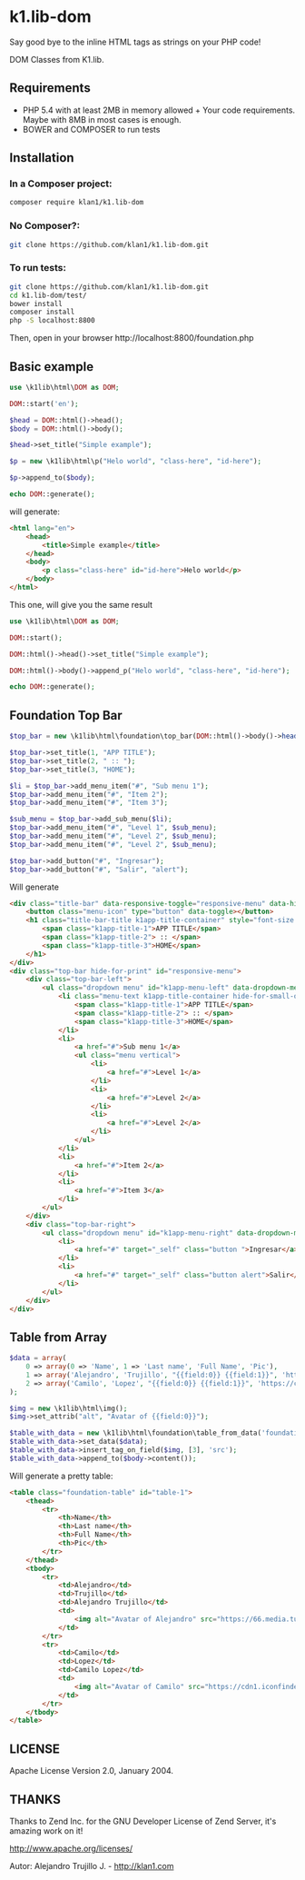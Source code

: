 # k1.lib-dom

Say good bye to the inline HTML tags as strings on your PHP code!

DOM Classes from K1.lib.

## Requirements
- PHP 5.4 with at least 2MB in memory allowed + Your code requirements. Maybe with 8MB in most cases is enough.
- BOWER and COMPOSER to run tests

## Installation

### In a Composer project:

```sh
composer require klan1/k1.lib-dom
```
### No Composer?:

```sh
git clone https://github.com/klan1/k1.lib-dom.git
```
### To run tests:

```sh
git clone https://github.com/klan1/k1.lib-dom.git
cd k1.lib-dom/test/
bower install
composer install
php -S localhost:8800
```
Then, open in your browser http://localhost:8800/foundation.php

## Basic example

```php
use \k1lib\html\DOM as DOM;

DOM::start('en');

$head = DOM::html()->head();
$body = DOM::html()->body();

$head->set_title("Simple example");

$p = new \k1lib\html\p("Helo world", "class-here", "id-here");

$p->append_to($body);

echo DOM::generate();
```
will generate:

```html
<html lang="en">
	<head>
		<title>Simple example</title>
	</head>
	<body>
		<p class="class-here" id="id-here">Helo world</p>
	</body>
</html>
```

This one, will give you the same result

```php
use \k1lib\html\DOM as DOM;

DOM::start();

DOM::html()->head()->set_title("Simple example");

DOM::html()->body()->append_p("Helo world", "class-here", "id-here");

echo DOM::generate();
```

## Foundation Top Bar

```php
$top_bar = new \k1lib\html\foundation\top_bar(DOM::html()->body()->header());

$top_bar->set_title(1, "APP TITLE");
$top_bar->set_title(2, " :: ");
$top_bar->set_title(3, "HOME");

$li = $top_bar->add_menu_item("#", "Sub menu 1");
$top_bar->add_menu_item("#", "Item 2");
$top_bar->add_menu_item("#", "Item 3");

$sub_menu = $top_bar->add_sub_menu($li);
$top_bar->add_menu_item("#", "Level 1", $sub_menu);
$top_bar->add_menu_item("#", "Level 2", $sub_menu);
$top_bar->add_menu_item("#", "Level 2", $sub_menu);

$top_bar->add_button("#", "Ingresar");
$top_bar->add_button("#", "Salir", "alert");
```
Will generate
```html
<div class="title-bar" data-responsive-toggle="responsive-menu" data-hide-for="medium">
    <button class="menu-icon" type="button" data-toggle></button>
    <h1 class="title-bar-title k1app-title-container" style="font-size:inherit;display:inline">
        <span class="k1app-title-1">APP TITLE</span>
        <span class="k1app-title-2"> :: </span>
        <span class="k1app-title-3">HOME</span>
    </h1>
</div>
<div class="top-bar hide-for-print" id="responsive-menu">
    <div class="top-bar-left">
        <ul class="dropdown menu" id="k1app-menu-left" data-dropdown-menu>
            <li class="menu-text k1app-title-container hide-for-small-only">
                <span class="k1app-title-1">APP TITLE</span>
                <span class="k1app-title-2"> :: </span>
                <span class="k1app-title-3">HOME</span>
            </li>
            <li>
                <a href="#">Sub menu 1</a>
                <ul class="menu vertical">
                    <li>
                        <a href="#">Level 1</a>
                    </li>
                    <li>
                        <a href="#">Level 2</a>
                    </li>
                    <li>
                        <a href="#">Level 2</a>
                    </li>
                </ul>
            </li>
            <li>
                <a href="#">Item 2</a>
            </li>
            <li>
                <a href="#">Item 3</a>
            </li>
        </ul>
    </div>
    <div class="top-bar-right">
        <ul class="dropdown menu" id="k1app-menu-right" data-dropdown-menu>
            <li>
                <a href="#" target="_self" class="button ">Ingresar</a>
            </li>
            <li>
                <a href="#" target="_self" class="button alert">Salir</a>
            </li>
        </ul>
    </div>
</div>
```
## Table from Array
```php
$data = array(
    0 => array(0 => 'Name', 1 => 'Last name', 'Full Name', 'Pic'),
    1 => array('Alejandro', 'Trujillo', "{{field:0}} {{field:1}}", 'https://66.media.tumblr.com/avatar_32dc0cfad91f_128.png'),
    2 => array('Camilo', 'Lopez', "{{field:0}} {{field:1}}", 'https://cdn1.iconfinder.com/data/icons/halloween-6/96/Zombie-128.png'),
);

$img = new \k1lib\html\img();
$img->set_attrib("alt", "Avatar of {{field:0}}");

$table_with_data = new \k1lib\html\foundation\table_from_data('foundation-table', 'table-1');
$table_with_data->set_data($data);
$table_with_data->insert_tag_on_field($img, [3], 'src');
$table_with_data->append_to($body->content());
```

Will generate a pretty table:

```html
<table class="foundation-table" id="table-1">
    <thead>
        <tr>
            <th>Name</th>
            <th>Last name</th>
            <th>Full Name</th>
            <th>Pic</th>
        </tr>
    </thead>
    <tbody>
        <tr>
            <td>Alejandro</td>
            <td>Trujillo</td>
            <td>Alejandro Trujillo</td>
            <td>
                <img alt="Avatar of Alejandro" src="https://66.media.tumblr.com/avatar_32dc0cfad91f_128.png"></img>
            </td>
        </tr>
        <tr>
            <td>Camilo</td>
            <td>Lopez</td>
            <td>Camilo Lopez</td>
            <td>
                <img alt="Avatar of Camilo" src="https://cdn1.iconfinder.com/data/icons/halloween-6/96/Zombie-128.png"></img>
            </td>
        </tr>
    </tbody>
</table>
```

## LICENSE
Apache License Version 2.0, January 2004.

## THANKS
Thanks to Zend Inc. for the GNU Developer License of Zend Server, it's amazing work on it!

http://www.apache.org/licenses/

Autor: Alejandro Trujillo J. - http://klan1.com

